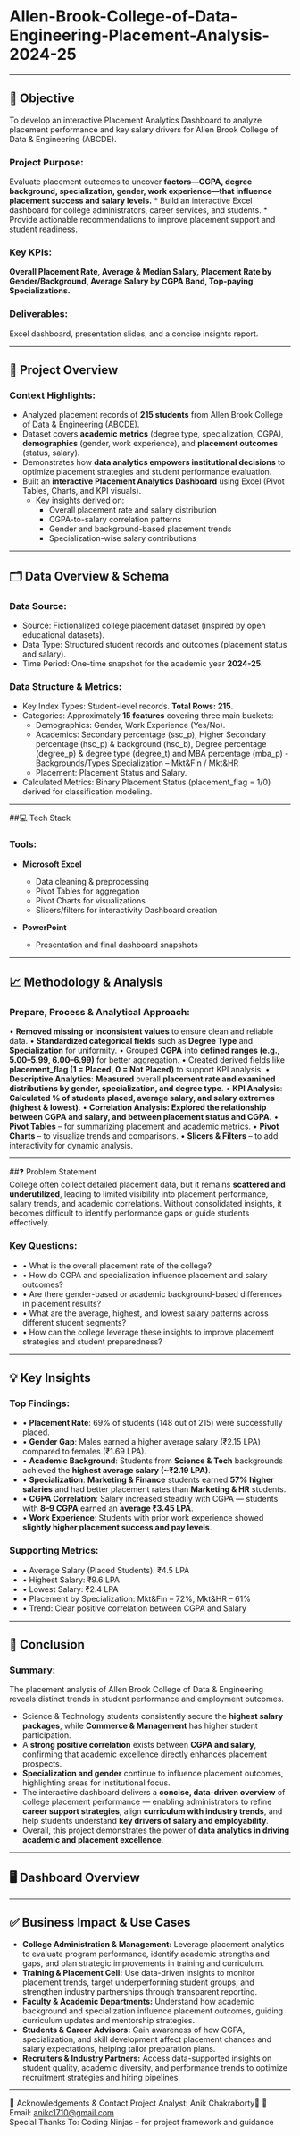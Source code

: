 # Allen-Brook-College-of-Data-Engineering-Placement-Analysis-2024-25
 
 ---
## 🎯 Objective
To develop an interactive Placement Analytics Dashboard to analyze placement performance and key salary drivers for Allen Brook College of Data & Engineering (ABCDE).
### **Project Purpose:**
   Evaluate placement outcomes to uncover **factors—CGPA, degree background, specialization, gender, work experience—that influence placement success and salary levels.** 
      * Build an interactive Excel dashboard for college administrators, career services, and students. 
      * Provide actionable recommendations to improve placement support and student readiness.
### **Key KPIs:**
   **Overall Placement Rate, Average & Median Salary, Placement Rate by Gender/Background, Average Salary by CGPA Band, Top-paying Specializations.**
### **Deliverables:**
   Excel dashboard, presentation slides, and a concise insights report.     

---

## 📘 Project Overview 
### **Context Highlights:**
   * Analyzed placement records of **215 students** from Allen Brook College of Data & Engineering (ABCDE).
   * Dataset covers **academic metrics** (degree type, specialization, CGPA), **demographics** (gender, work experience), and **placement outcomes** (status, salary).
   * Demonstrates how **data analytics empowers institutional decisions** to optimize placement strategies and student performance evaluation.
   * Built an **interactive Placement Analytics Dashboard** using Excel (Pivot Tables, Charts, and KPI visuals).
     * Key insights derived on:
       * Overall placement rate and salary distribution
       * CGPA-to-salary correlation patterns
       * Gender and background-based placement trends
       * Specialization-wise salary contributions     

 ---
 
## 🗂️ Data Overview & Schema     
### **Data Source:**  
 * Source: Fictionalized college placement dataset (inspired by open educational datasets).
 * Data Type: Structured student records and outcomes (placement status and salary).
 * Time Period: One-time snapshot for the academic year **2024-25**.  
 
### **Data Structure & Metrics:** 
   * Key Index Types: Student-level records. **Total Rows: 215**. 
   * Categories: Approximately **15 features** covering three main buckets: 
      * Demographics: Gender, Work Experience (Yes/No). 
      * Academics: Secondary percentage (ssc_p), Higher Secondary percentage (hsc_p) & background (hsc_b), Degree percentage (degree_p) & degree type (degree_t) and MBA percentage (mba_p) - Backgrounds/Types Specialization – Mkt&Fin / Mkt&HR 
      * Placement: Placement Status and Salary. 
   * Calculated Metrics: Binary Placement Status (placement_flag = 1/0) derived for classification modeling.    

 ---
 
##💻 Tech Stack    
### **Tools:**
   * **Microsoft Excel**
      * Data cleaning & preprocessing
      * Pivot Tables for aggregation
      * Pivot Charts for visualizations
      * Slicers/filters for interactivity Dashboard creation  
   
   * **PowerPoint**
      * Presentation and final dashboard snapshots

---
        
## 📈 Methodology & Analysis  
### **Prepare, Process & Analytical Approach:** 
  • **Removed missing or inconsistent values** to ensure clean and reliable data. 
  • **Standardized categorical fields** such as **Degree Type** and **Specialization** for uniformity. 
  • Grouped **CGPA** into **defined ranges (e.g., 5.00–5.99, 6.00–6.99)** for better aggregation. 
  • Created derived fields like **placement_flag (1 = Placed, 0 = Not Placed)** to support KPI analysis. 
  • **Descriptive Analytics**: **Measured** overall **placement rate and examined distributions by gender, specialization, and degree type**. 
  • **KPI Analysis**: **Calculated % of students placed, average salary, and salary extremes (highest & lowest)**. 
  • **Correlation Analysis: Explored the relationship between CGPA and salary, and between placement status and CGPA.** 
  • **Pivot Tables** – for summarizing placement and academic metrics. 
  • **Pivot Charts** – to visualize trends and comparisons. 
  • **Slicers & Filters** – to add interactivity for dynamic analysis.      

---
 
##❓ Problem Statement     
College often collect detailed placement data, but it remains **scattered and underutilized**, leading to limited visibility into placement performance, salary trends, and academic correlations.
Without consolidated insights, it becomes difficult to identify performance gaps or guide students effectively.  

### Key Questions:
* • What is the overall placement rate of the college?
* • How do CGPA and specialization influence placement and salary outcomes?
* • Are there gender-based or academic background-based differences in placement results?
* • What are the average, highest, and lowest salary patterns across different student segments?
* • How can the college leverage these insights to improve placement strategies and student preparedness?

---

## 💡 Key Insights      
### **Top Findings:** 
* • **Placement Rate**: 69% of students (148 out of 215) were successfully placed.
* • **Gender Gap**: Males earned a higher average salary (₹2.15 LPA) compared to females (₹1.69 LPA).
* • **Academic Background**: Students from **Science & Tech** backgrounds achieved the **highest average salary (~₹2.19 LPA)**.
* • **Specialization**: **Marketing & Finance** students earned **57% higher salaries** and had better placement rates than **Marketing & HR** students.
* • **CGPA Correlation**: Salary increased steadily with CGPA — students with **8–9 CGPA** earned an **average ₹3.45 LPA**.
* • **Work Experience**: Students with prior work experience showed **slightly higher placement success and pay levels**.

### **Supporting Metrics:**
* •  Average Salary (Placed Students): ₹4.5 LPA
* •  Highest Salary: ₹9.6 LPA
* • Lowest Salary: ₹2.4 LPA
* • Placement by Specialization: Mkt&Fin – 72%, Mkt&HR – 61%
* • Trend: Clear positive correlation between CGPA and Salary   

---
 
## 📍 Conclusion
### **Summary:** 
The placement analysis of Allen Brook College of Data & Engineering reveals distinct trends in student performance and employment outcomes.
  * Science & Technology students consistently secure the **highest salary packages**, while **Commerce & Management** has higher student participation.
  * A **strong positive correlation** exists between **CGPA and salary**, confirming that academic excellence directly enhances placement prospects.
  * **Specialization and gender** continue to influence placement outcomes, highlighting areas for institutional focus.
  * The interactive dashboard delivers a **concise, data-driven overview** of college placement performance — enabling administrators to refine **career support strategies**, align **curriculum with industry trends**, and help students understand **key drivers of salary and employability**.
  * Overall, this project demonstrates the power of **data analytics in driving academic and placement excellence**.

---
 
## 🖥️ Dashboard Overview

---
 
## ✅ Business Impact & Use Cases   
* **College Administration & Management:**
  Leverage placement analytics to evaluate program performance, identify academic strengths and gaps, and plan strategic improvements in training and curriculum.
* **Training & Placement Cell:**
  Use data-driven insights to monitor placement trends, target underperforming student groups, and strengthen industry partnerships through transparent reporting.
* **Faculty & Academic Departments:**
  Understand how academic background and specialization influence placement outcomes, guiding curriculum updates and mentorship strategies.  
* **Students & Career Advisors:**
  Gain awareness of how CGPA, specialization, and skill development affect placement chances and salary expectations, helping tailor preparation plans.
* **Recruiters & Industry Partners:**
  Access data-supported insights on student quality, academic diversity, and performance trends to optimize recruitment strategies and hiring pipelines.     

 ---
 
 🙏 Acknowledgements & Contact 
 Project Analyst: Anik Chakraborty		📧 Email: anikc1710@gmail.com  
 Special Thanks To: Coding Ninjas – for project framework and guidance  
   
